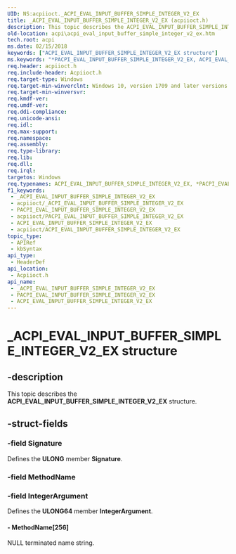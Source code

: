 ```yaml
---
UID: NS:acpiioct._ACPI_EVAL_INPUT_BUFFER_SIMPLE_INTEGER_V2_EX
title: _ACPI_EVAL_INPUT_BUFFER_SIMPLE_INTEGER_V2_EX (acpiioct.h)
description: This topic describes the ACPI_EVAL_INPUT_BUFFER_SIMPLE_INTEGER_V2_EX structure.
old-location: acpi\acpi_eval_input_buffer_simple_integer_v2_ex.htm
tech.root: acpi
ms.date: 02/15/2018
keywords: ["ACPI_EVAL_INPUT_BUFFER_SIMPLE_INTEGER_V2_EX structure"]
ms.keywords: "*PACPI_EVAL_INPUT_BUFFER_SIMPLE_INTEGER_V2_EX, ACPI_EVAL_INPUT_BUFFER_SIMPLE_INTEGER_V2_EX, ACPI_EVAL_INPUT_BUFFER_SIMPLE_INTEGER_V2_EX structure [ACPI Devices], PACPI_EVAL_INPUT_BUFFER_SIMPLE_INTEGER_V2_EX, PACPI_EVAL_INPUT_BUFFER_SIMPLE_INTEGER_V2_EX structure pointer [ACPI Devices], _ACPI_EVAL_INPUT_BUFFER_SIMPLE_INTEGER_V2_EX, acpi.acpi_eval_input_buffer_simple_integer_v2_ex, acpiioct/ACPI_EVAL_INPUT_BUFFER_SIMPLE_INTEGER_V2_EX, acpiioct/PACPI_EVAL_INPUT_BUFFER_SIMPLE_INTEGER_V2_EX"
req.header: acpiioct.h
req.include-header: Acpiioct.h
req.target-type: Windows
req.target-min-winverclnt: Windows 10, version 1709 and later versions.
req.target-min-winversvr: 
req.kmdf-ver: 
req.umdf-ver: 
req.ddi-compliance: 
req.unicode-ansi: 
req.idl: 
req.max-support: 
req.namespace: 
req.assembly: 
req.type-library: 
req.lib: 
req.dll: 
req.irql: 
targetos: Windows
req.typenames: ACPI_EVAL_INPUT_BUFFER_SIMPLE_INTEGER_V2_EX, *PACPI_EVAL_INPUT_BUFFER_SIMPLE_INTEGER_V2_EX
f1_keywords:
 - _ACPI_EVAL_INPUT_BUFFER_SIMPLE_INTEGER_V2_EX
 - acpiioct/_ACPI_EVAL_INPUT_BUFFER_SIMPLE_INTEGER_V2_EX
 - PACPI_EVAL_INPUT_BUFFER_SIMPLE_INTEGER_V2_EX
 - acpiioct/PACPI_EVAL_INPUT_BUFFER_SIMPLE_INTEGER_V2_EX
 - ACPI_EVAL_INPUT_BUFFER_SIMPLE_INTEGER_V2_EX
 - acpiioct/ACPI_EVAL_INPUT_BUFFER_SIMPLE_INTEGER_V2_EX
topic_type:
 - APIRef
 - kbSyntax
api_type:
 - HeaderDef
api_location:
 - Acpiioct.h
api_name:
 - _ACPI_EVAL_INPUT_BUFFER_SIMPLE_INTEGER_V2_EX
 - PACPI_EVAL_INPUT_BUFFER_SIMPLE_INTEGER_V2_EX
 - ACPI_EVAL_INPUT_BUFFER_SIMPLE_INTEGER_V2_EX
---
```


# _ACPI_EVAL_INPUT_BUFFER_SIMPLE_INTEGER_V2_EX structure


## -description

This topic describes the  <b>ACPI_EVAL_INPUT_BUFFER_SIMPLE_INTEGER_V2_EX</b> structure.

## -struct-fields

### -field Signature

Defines the <b>ULONG</b> member <b>Signature</b>.

### -field MethodName

### -field IntegerArgument

Defines the <b>ULONG64</b> member <b>IntegerArgument</b>.


#### - MethodName[256]

NULL terminated name string.

